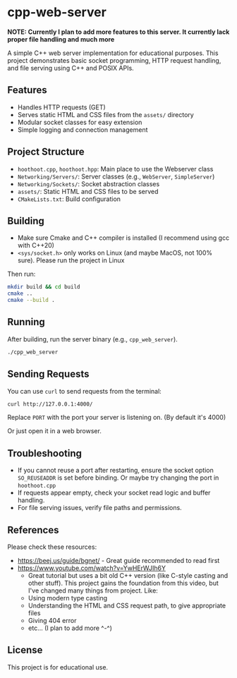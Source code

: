 # cpp-web-server

**NOTE: Currently I plan to add more features to this server. It currently lack proper file handling and much more**

A simple C++ web server implementation for educational purposes. This project demonstrates basic socket programming, HTTP request handling, and file serving using C++ and POSIX APIs.

## Features
- Handles HTTP requests (GET)
- Serves static HTML and CSS files from the `assets/` directory
- Modular socket classes for easy extension
- Simple logging and connection management

## Project Structure
- `hoothoot.cpp`, `hoothoot.hpp`: Main place to use the Webserver class
- `Networking/Servers/`: Server classes (e.g., `WebServer`, `SimpleServer`)
- `Networking/Sockets/`: Socket abstraction classes
- `assets/`: Static HTML and CSS files to be served
- `CMakeLists.txt`: Build configuration

## Building

- Make sure Cmake and C++ compiler is installed (I recommend using gcc with C++20)
- `<sys/socket.h>` only works on Linux (and maybe MacOS, not 100% sure). Please run the project in Linux

Then run:

```bash
mkdir build && cd build
cmake ..
cmake --build .
```

## Running
After building, run the server binary (e.g., `cpp_web_server`).

```bash
./cpp_web_server
```

## Sending Requests
You can use `curl` to send requests from the terminal:

```bash
curl http://127.0.0.1:4000/
```
Replace `PORT` with the port your server is listening on. (By default it's 4000)

Or just open it in a web browser.

## Troubleshooting
- If you cannot reuse a port after restarting, ensure the socket option `SO_REUSEADDR` is set before binding. Or maybe try changing the port in `hoothoot.cpp`
- If requests appear empty, check your socket read logic and buffer handling.
- For file serving issues, verify file paths and permissions.

## References
Please check these resources:
- https://beej.us/guide/bgnet/ - Great guide recommended to read first
- https://www.youtube.com/watch?v=YwHErWJIh6Y 
  - Great tutorial but uses a bit old C++ version (like C-style casting and other stuff). This project gains the foundation from this video, but I've changed many things from project. Like:
  - Using modern type casting
  - Understanding the HTML and CSS request path, to give appropriate files
  - Giving 404 error
  - etc... (I plan to add more ^-^)

## License
This project is for educational use.

